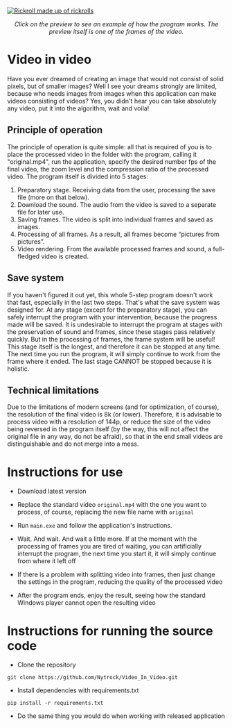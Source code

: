 <a href="https://youtu.be/a0avir3IQL4" align="center"><img src="Logo.jpg" alt="Rickroll made up of rickrolls"></a>
<p align="center"><i>Click on the preview to see an example of how the program works. The preview itself is one of the frames of the video.</i></p>

# Video in video
Have you ever dreamed of creating an image that would not consist of solid pixels, but of smaller images? Well I see your dreams strongly
are limited, because who needs images from images when this application can make videos consisting of videos? Yes, you didn't hear
you can take absolutely any video, put it into the algorithm, wait and voila!

## Principle of operation
The principle of operation is quite simple: all that is required of you is to place the processed video in the folder with the program, calling it "original.mp4", run the application, specify the desired number fps of the final video, the zoom level and the compression ratio of the processed video. The program itself is divided into 5 stages:
1. Preparatory stage. Receiving data from the user, processing the save file (more on that below).
1. Download the sound. The audio from the video is saved to a separate file for later use.
1. Saving frames. The video is split into individual frames and saved as images.
1. Processing of all frames. As a result, all frames become “pictures from pictures”.
1. Video rendering. From the available processed frames and sound, a full-fledged video is created.

## Save system
If you haven't figured it out yet, this whole 5-step program doesn't work that fast, especially in the last two steps. That's what the save system was designed for. At any stage (except for the preparatory stage), you can safely interrupt the program with your intervention, because the progress made will be saved.
It is undesirable to interrupt the program at stages with the preservation of sound and frames, since these stages pass relatively quickly. But in the processing of frames, the frame system will be useful!
This stage itself is the longest, and therefore it can be stopped at any time. The next time you run the program, it will simply continue to work from the frame where it ended. The last stage CANNOT be stopped because it is holistic.

## Technical limitations
Due to the limitations of modern screens (and for optimization, of course), the resolution of the final video is 8k (or lower). Therefore, it is advisable to process video with a resolution of 144p, or reduce the size of the video being reversed in the program itself (by the way, this will not affect the original file in any way, do not be afraid), so that in the end small videos are distinguishable and do not merge into a mess.

# Instructions for use

- Download latest version

- Replace the standard video `original.mp4` with the one you want to process, of course, replacing the new file name with `original`

- Run `main.exe` and follow the application's instructions.

- Wait. And wait. And wait a little more. If at the moment with the processing of frames you are tired of waiting,
you can artificially interrupt the program, the next time you start it, it will simply continue from where it left off

- If there is a problem with splitting video into frames, then just change the settings in the program, reducing the quality of the processed video

- After the program ends, enjoy the result, seeing how the standard Windows player cannot open the resulting video

# Instructions for running the source code
- Clone the repository

```shell
git clone https://github.com/Nytrock/Video_In_Video.git
```

- Install dependencies with requirements.txt
```shell
pip install -r requirements.txt
```

- Do the same thing you would do when working with released application
